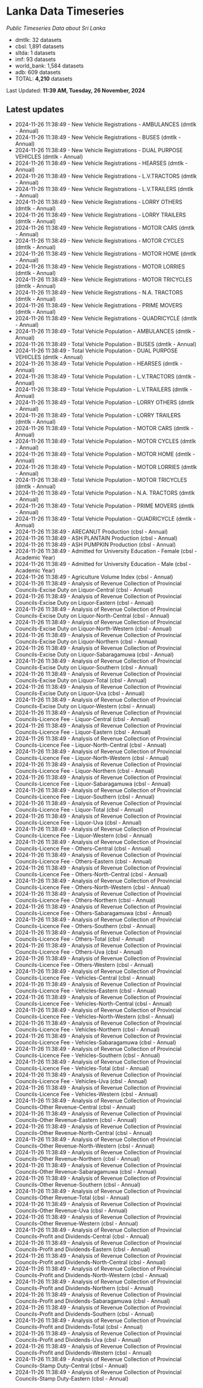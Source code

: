 # Lanka Data Timeseries
*Public Timeseries Data about Sri Lanka*

* dmtlk: 32 datasets
* cbsl: 1,891 datasets
* sltda: 1 datasets
* imf: 93 datasets
* world_bank: 1,584 datasets
* adb: 609 datasets
* TOTAL: **4,210** datasets

Last Updated: **11:39 AM, Tuesday, 26 November, 2024**

## Latest updates

* 2024-11-26 11:38:49 - New Vehicle Registrations - AMBULANCES (dmtlk - Annual)
* 2024-11-26 11:38:49 - New Vehicle Registrations - BUSES (dmtlk - Annual)
* 2024-11-26 11:38:49 - New Vehicle Registrations - DUAL PURPOSE VEHICLES (dmtlk - Annual)
* 2024-11-26 11:38:49 - New Vehicle Registrations - HEARSES (dmtlk - Annual)
* 2024-11-26 11:38:49 - New Vehicle Registrations - L.V.TRACTORS (dmtlk - Annual)
* 2024-11-26 11:38:49 - New Vehicle Registrations - L.V.TRAILERS (dmtlk - Annual)
* 2024-11-26 11:38:49 - New Vehicle Registrations - LORRY OTHERS (dmtlk - Annual)
* 2024-11-26 11:38:49 - New Vehicle Registrations - LORRY TRAILERS (dmtlk - Annual)
* 2024-11-26 11:38:49 - New Vehicle Registrations - MOTOR CARS (dmtlk - Annual)
* 2024-11-26 11:38:49 - New Vehicle Registrations - MOTOR CYCLES (dmtlk - Annual)
* 2024-11-26 11:38:49 - New Vehicle Registrations - MOTOR HOME (dmtlk - Annual)
* 2024-11-26 11:38:49 - New Vehicle Registrations - MOTOR LORRIES (dmtlk - Annual)
* 2024-11-26 11:38:49 - New Vehicle Registrations - MOTOR TRICYCLES (dmtlk - Annual)
* 2024-11-26 11:38:49 - New Vehicle Registrations - N.A. TRACTORS (dmtlk - Annual)
* 2024-11-26 11:38:49 - New Vehicle Registrations - PRIME MOVERS (dmtlk - Annual)
* 2024-11-26 11:38:49 - New Vehicle Registrations - QUADRICYCLE (dmtlk - Annual)
* 2024-11-26 11:38:49 - Total Vehicle Population - AMBULANCES (dmtlk - Annual)
* 2024-11-26 11:38:49 - Total Vehicle Population - BUSES (dmtlk - Annual)
* 2024-11-26 11:38:49 - Total Vehicle Population - DUAL PURPOSE VEHICLES (dmtlk - Annual)
* 2024-11-26 11:38:49 - Total Vehicle Population - HEARSES (dmtlk - Annual)
* 2024-11-26 11:38:49 - Total Vehicle Population - L.V.TRACTORS (dmtlk - Annual)
* 2024-11-26 11:38:49 - Total Vehicle Population - L.V.TRAILERS (dmtlk - Annual)
* 2024-11-26 11:38:49 - Total Vehicle Population - LORRY OTHERS (dmtlk - Annual)
* 2024-11-26 11:38:49 - Total Vehicle Population - LORRY TRAILERS (dmtlk - Annual)
* 2024-11-26 11:38:49 - Total Vehicle Population - MOTOR CARS (dmtlk - Annual)
* 2024-11-26 11:38:49 - Total Vehicle Population - MOTOR CYCLES (dmtlk - Annual)
* 2024-11-26 11:38:49 - Total Vehicle Population - MOTOR HOME (dmtlk - Annual)
* 2024-11-26 11:38:49 - Total Vehicle Population - MOTOR LORRIES (dmtlk - Annual)
* 2024-11-26 11:38:49 - Total Vehicle Population - MOTOR TRICYCLES (dmtlk - Annual)
* 2024-11-26 11:38:49 - Total Vehicle Population - N.A. TRACTORS (dmtlk - Annual)
* 2024-11-26 11:38:49 - Total Vehicle Population - PRIME MOVERS (dmtlk - Annual)
* 2024-11-26 11:38:49 - Total Vehicle Population - QUADRICYCLE (dmtlk - Annual)
* 2024-11-26 11:38:49 - ARECANUT Production (cbsl - Annual)
* 2024-11-26 11:38:49 - ASH PLANTAIN Production (cbsl - Annual)
* 2024-11-26 11:38:49 - ASH PUMPKIN Production (cbsl - Annual)
* 2024-11-26 11:38:49 - Admitted for University Education - Female (cbsl - Academic Year)
* 2024-11-26 11:38:49 - Admitted for University Education - Male (cbsl - Academic Year)
* 2024-11-26 11:38:49 - Agriculture Volume Index (cbsl - Annual)
* 2024-11-26 11:38:49 - Analysis of Revenue Collection of Provincial Councils-Excise Duty on Liquor-Central (cbsl - Annual)
* 2024-11-26 11:38:49 - Analysis of Revenue Collection of Provincial Councils-Excise Duty on Liquor-Eastern (cbsl - Annual)
* 2024-11-26 11:38:49 - Analysis of Revenue Collection of Provincial Councils-Excise Duty on Liquor-North-Central (cbsl - Annual)
* 2024-11-26 11:38:49 - Analysis of Revenue Collection of Provincial Councils-Excise Duty on Liquor-North-Western (cbsl - Annual)
* 2024-11-26 11:38:49 - Analysis of Revenue Collection of Provincial Councils-Excise Duty on Liquor-Northern (cbsl - Annual)
* 2024-11-26 11:38:49 - Analysis of Revenue Collection of Provincial Councils-Excise Duty on Liquor-Sabaragamuwa (cbsl - Annual)
* 2024-11-26 11:38:49 - Analysis of Revenue Collection of Provincial Councils-Excise Duty on Liquor-Southern (cbsl - Annual)
* 2024-11-26 11:38:49 - Analysis of Revenue Collection of Provincial Councils-Excise Duty on Liquor-Total (cbsl - Annual)
* 2024-11-26 11:38:49 - Analysis of Revenue Collection of Provincial Councils-Excise Duty on Liquor-Uva (cbsl - Annual)
* 2024-11-26 11:38:49 - Analysis of Revenue Collection of Provincial Councils-Excise Duty on Liquor-Western (cbsl - Annual)
* 2024-11-26 11:38:49 - Analysis of Revenue Collection of Provincial Councils-Licence Fee - Liquor-Central (cbsl - Annual)
* 2024-11-26 11:38:49 - Analysis of Revenue Collection of Provincial Councils-Licence Fee - Liquor-Eastern (cbsl - Annual)
* 2024-11-26 11:38:49 - Analysis of Revenue Collection of Provincial Councils-Licence Fee - Liquor-North-Central (cbsl - Annual)
* 2024-11-26 11:38:49 - Analysis of Revenue Collection of Provincial Councils-Licence Fee - Liquor-North-Western (cbsl - Annual)
* 2024-11-26 11:38:49 - Analysis of Revenue Collection of Provincial Councils-Licence Fee - Liquor-Northern (cbsl - Annual)
* 2024-11-26 11:38:49 - Analysis of Revenue Collection of Provincial Councils-Licence Fee - Liquor-Sabaragamuwa (cbsl - Annual)
* 2024-11-26 11:38:49 - Analysis of Revenue Collection of Provincial Councils-Licence Fee - Liquor-Southern (cbsl - Annual)
* 2024-11-26 11:38:49 - Analysis of Revenue Collection of Provincial Councils-Licence Fee - Liquor-Total (cbsl - Annual)
* 2024-11-26 11:38:49 - Analysis of Revenue Collection of Provincial Councils-Licence Fee - Liquor-Uva (cbsl - Annual)
* 2024-11-26 11:38:49 - Analysis of Revenue Collection of Provincial Councils-Licence Fee - Liquor-Western (cbsl - Annual)
* 2024-11-26 11:38:49 - Analysis of Revenue Collection of Provincial Councils-Licence Fee - Others-Central (cbsl - Annual)
* 2024-11-26 11:38:49 - Analysis of Revenue Collection of Provincial Councils-Licence Fee - Others-Eastern (cbsl - Annual)
* 2024-11-26 11:38:49 - Analysis of Revenue Collection of Provincial Councils-Licence Fee - Others-North-Central (cbsl - Annual)
* 2024-11-26 11:38:49 - Analysis of Revenue Collection of Provincial Councils-Licence Fee - Others-North-Western (cbsl - Annual)
* 2024-11-26 11:38:49 - Analysis of Revenue Collection of Provincial Councils-Licence Fee - Others-Northern (cbsl - Annual)
* 2024-11-26 11:38:49 - Analysis of Revenue Collection of Provincial Councils-Licence Fee - Others-Sabaragamuwa (cbsl - Annual)
* 2024-11-26 11:38:49 - Analysis of Revenue Collection of Provincial Councils-Licence Fee - Others-Southern (cbsl - Annual)
* 2024-11-26 11:38:49 - Analysis of Revenue Collection of Provincial Councils-Licence Fee - Others-Total (cbsl - Annual)
* 2024-11-26 11:38:49 - Analysis of Revenue Collection of Provincial Councils-Licence Fee - Others-Uva (cbsl - Annual)
* 2024-11-26 11:38:49 - Analysis of Revenue Collection of Provincial Councils-Licence Fee - Others-Western (cbsl - Annual)
* 2024-11-26 11:38:49 - Analysis of Revenue Collection of Provincial Councils-Licence Fee - Vehicles-Central (cbsl - Annual)
* 2024-11-26 11:38:49 - Analysis of Revenue Collection of Provincial Councils-Licence Fee - Vehicles-Eastern (cbsl - Annual)
* 2024-11-26 11:38:49 - Analysis of Revenue Collection of Provincial Councils-Licence Fee - Vehicles-North-Central (cbsl - Annual)
* 2024-11-26 11:38:49 - Analysis of Revenue Collection of Provincial Councils-Licence Fee - Vehicles-North-Western (cbsl - Annual)
* 2024-11-26 11:38:49 - Analysis of Revenue Collection of Provincial Councils-Licence Fee - Vehicles-Northern (cbsl - Annual)
* 2024-11-26 11:38:49 - Analysis of Revenue Collection of Provincial Councils-Licence Fee - Vehicles-Sabaragamuwa (cbsl - Annual)
* 2024-11-26 11:38:49 - Analysis of Revenue Collection of Provincial Councils-Licence Fee - Vehicles-Southern (cbsl - Annual)
* 2024-11-26 11:38:49 - Analysis of Revenue Collection of Provincial Councils-Licence Fee - Vehicles-Total (cbsl - Annual)
* 2024-11-26 11:38:49 - Analysis of Revenue Collection of Provincial Councils-Licence Fee - Vehicles-Uva (cbsl - Annual)
* 2024-11-26 11:38:49 - Analysis of Revenue Collection of Provincial Councils-Licence Fee - Vehicles-Western (cbsl - Annual)
* 2024-11-26 11:38:49 - Analysis of Revenue Collection of Provincial Councils-Other Revenue-Central (cbsl - Annual)
* 2024-11-26 11:38:49 - Analysis of Revenue Collection of Provincial Councils-Other Revenue-Eastern (cbsl - Annual)
* 2024-11-26 11:38:49 - Analysis of Revenue Collection of Provincial Councils-Other Revenue-North-Central (cbsl - Annual)
* 2024-11-26 11:38:49 - Analysis of Revenue Collection of Provincial Councils-Other Revenue-North-Western (cbsl - Annual)
* 2024-11-26 11:38:49 - Analysis of Revenue Collection of Provincial Councils-Other Revenue-Northern (cbsl - Annual)
* 2024-11-26 11:38:49 - Analysis of Revenue Collection of Provincial Councils-Other Revenue-Sabaragamuwa (cbsl - Annual)
* 2024-11-26 11:38:49 - Analysis of Revenue Collection of Provincial Councils-Other Revenue-Southern (cbsl - Annual)
* 2024-11-26 11:38:49 - Analysis of Revenue Collection of Provincial Councils-Other Revenue-Total (cbsl - Annual)
* 2024-11-26 11:38:49 - Analysis of Revenue Collection of Provincial Councils-Other Revenue-Uva (cbsl - Annual)
* 2024-11-26 11:38:49 - Analysis of Revenue Collection of Provincial Councils-Other Revenue-Western (cbsl - Annual)
* 2024-11-26 11:38:49 - Analysis of Revenue Collection of Provincial Councils-Profit and Dividends-Central (cbsl - Annual)
* 2024-11-26 11:38:49 - Analysis of Revenue Collection of Provincial Councils-Profit and Dividends-Eastern (cbsl - Annual)
* 2024-11-26 11:38:49 - Analysis of Revenue Collection of Provincial Councils-Profit and Dividends-North-Central (cbsl - Annual)
* 2024-11-26 11:38:49 - Analysis of Revenue Collection of Provincial Councils-Profit and Dividends-North-Western (cbsl - Annual)
* 2024-11-26 11:38:49 - Analysis of Revenue Collection of Provincial Councils-Profit and Dividends-Northern (cbsl - Annual)
* 2024-11-26 11:38:49 - Analysis of Revenue Collection of Provincial Councils-Profit and Dividends-Sabaragamuwa (cbsl - Annual)
* 2024-11-26 11:38:49 - Analysis of Revenue Collection of Provincial Councils-Profit and Dividends-Southern (cbsl - Annual)
* 2024-11-26 11:38:49 - Analysis of Revenue Collection of Provincial Councils-Profit and Dividends-Total (cbsl - Annual)
* 2024-11-26 11:38:49 - Analysis of Revenue Collection of Provincial Councils-Profit and Dividends-Uva (cbsl - Annual)
* 2024-11-26 11:38:49 - Analysis of Revenue Collection of Provincial Councils-Profit and Dividends-Western (cbsl - Annual)
* 2024-11-26 11:38:49 - Analysis of Revenue Collection of Provincial Councils-Stamp Duty-Central (cbsl - Annual)
* 2024-11-26 11:38:49 - Analysis of Revenue Collection of Provincial Councils-Stamp Duty-Eastern (cbsl - Annual)